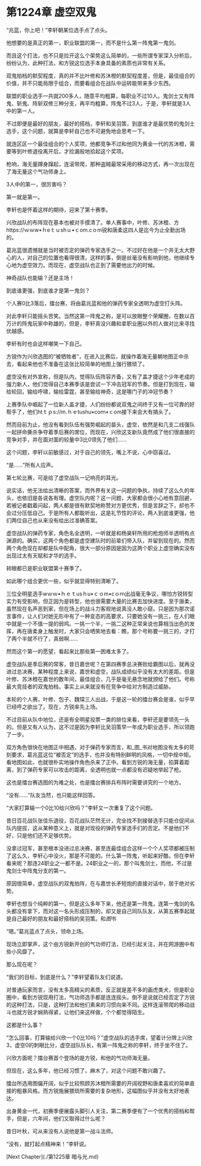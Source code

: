 # 第1224章 虚空双鬼

“兆蓝，你上吧！”李轩朝某位选手点了点头。

他想要的是真正的第一，职业联盟的第一，而不是什么第一阵鬼第一鬼剑。

而且这个打法，也不只是拉开这么个架势这么简单的，一些所谓专家深入分析后，纷纷认为，此种打法，和方锐这位选手本身具备的素质也非常有关系。

双鬼拍档的默契程度，真的并不比叶修和苏沐橙的默契程度差，但是，最佳组合的价值，并不只能局限于组合，而要看组合在战队中运转能带来多少东西。

联盟的职业选手一共就200多人，随意平均粗算，每职业不过10人。鬼剑士又有阵鬼、斩鬼、阵斩双修三种分支，再平均粗算，阵鬼不过3人，于是，李轩就是3人中的第一人。

不过即便是最好的朋友，最好的搭档，李轩和吴羽策，到底谁才是最优势的鬼剑士选手，这个问题，就算是李轩自己也不可避免地会思考一下。

就连区区一个最佳组合的个人奖项，他都竞争不过和他同为黄金一代的苏沐橙，需要等到叶修退役离开后，才捡漏般地拾起这个奖项。

枪响，海无量蹲身蹿起，连滚带爬，那种盗贼最常采用的移动方式，再一次出现在了海无量这个气功师身上。

3人中的第一，很厉害吗？

第一就是第一。

李轩也是怀着这样的期待，迎来了第十赛季。

兴欣战队的布阵现在基本也被对手摸清了。单人赛事中，叶修、苏沐橙、方https://ｗｗw•ｈeｔｕshｕ•ｃom.cｏm锐和唐柔这四人是迄今为止全勤出场的。

葛兆蓝很遗憾就是当时被否定的弹药专家选手之一。不过好在他是一个并无太大野心的人，对自己的位置也看得很清，这样的事，倒是丝毫没有影响到他，他继续专心地为虚空效力。而现在，虚空战队也正到了需要他出力的时候。

神奇战队也能输？还是主场！

到底谁更强，到底谁才是第一鬼剑？

个人赛0比3落后，擂台赛，将由葛兆蓝和他的弹药专家全透明为虚空打头阵。

对此李轩只能摇头苦笑。当然这第一阵鬼之称，是可以放眼整个荣耀圈，在数以百万计的阵鬼玩家中称雄的，但是，李轩真没兴趣和拿职业圈以外的人做对比来寻找优越感。

李轩有时也会这样嘲笑一下自己。

方锐作为兴欣选图的“被牺牲者”，在进入比赛后，就操作着海无量朝地图正中杀去，看起来他也不准备在这张比较简单的地图上强行猥琐了。

虚空没有对外宣称，但是队内，觉得队伍阵容齐备，又有了盖才捷这个少年老成的强力新人，他们觉得自己本赛季该是尝试一下冲击冠军的节奏。但是打到现在，输给轮回，输给呼啸，输给雷霆，甚至输给神奇，这是哪门子的冲冠节奏？

上赛季队中崛起了一位新人盖才捷，人们纷纷都说双鬼之间终于又有一位可靠的好帮手了，他们htｔｐs://m.ｈｅtushu•coｍ•ｃom接下来会大有搞头了。

然而目前为止，他没有看到队伍有强势崛起的苗头，虚空，依然是和几支二线强队一起拼命撕杀争夺着季后赛的席位，而现在，兴欣这支新队竟然成了他们很直接的竞争对手，并在面对面的较量中3比0领先了他们……

这个问题，李轩以前敏感过，对于自己的领先，嘴上不说，心中窃喜过。

“是……”所有人应声。

第七轮比赛，可是给了虚空战队一记响亮的耳光。

说实话，他无法给出清晰的答案，而外界有关这一问题的争执，持续了这么久的年头，也依旧是各说各有理。虚空队内呢？这一问题，大家都会很小心地有意回避，若被记者戳着问起，两人都是很有默契地称赞对方更优秀，但是言辞之下，却也不会过分压低自己。于是所有人都能听出，这是礼节性的评论，两人到底谁更强，他们两位自己也从来没有给出过准确答案。

虚空战队的弹药专家，角色名全透明，一听就是和杨昊轩所用的枪炮师半透明有点渊源的。确实，这两个角色都是虚空建队时的前辈们带入队，并留到现在的。然而两个角色现在却都是队中配角，很大一部分原因是因为这两个职业上虚空确实没有出现过太有天赋和才华的选手。

转眼都已是职业联盟第十赛季了。

如此哪个组合更优一些，似乎就显得特别清晰了。

三位全明星选手wｗｗ•ｈｅｔusｈu•ｃｏm•cｏｍ出战毫无争议，哪怕方锐转型实力有受影响，但正因为是转型，他也很需要大量的比赛去加快进度。至于唐柔，虽然现在名声恶到家，但在场上的战斗力客观地说真没人敢小窥。只是因为那次诺言事件，让人们对她无形中有了一种变态的高要求，只要她没有一挑三，在人们眼中就是一个不值一提的弱鸡。一挑一个半，一挑二这种正常来说也算相当出色的发挥，再在唐柔身上触发时，大家只会哂笑地去看：瞧，那个号称要一挑三的，才打了两个半就不行了，真弱啊……

然而这个第一的愿望，看起来比那些第一困难太多了。

虚空战队是季后赛的常客，昔日嘉世呢？在第四赛季总决赛败给霸图以后，就再没进过总决赛，某种程度上来说，嘉世和虚空，战队成绩似乎没有太大的差距。但是叶修、苏沐橙在嘉世的数年间，最佳组合，几乎是毫无悬念地就颁给了他们。号称最大竞技者的双鬼拍档，事实上从来就没有在竞争中给对方制造过威胁。

本轮的个人赛，叶修、包子、魏琛三人出战，于是这一轮的擂台赛会是谁，似乎早已经呼之欲出了。现在，方锐率先上场。

不过目前从队中地位，还是有全明星投票一类的排位来看，李轩还是要领先一头的。但是又有人认为，这不过是因为李轩比吴羽策早一年成为职业选手，所以领跑了一步。

双方角色很快在地图正中相遇，对于弹药专家而言，和_图_书对地图没有太多的苛刻要求，葛兆蓝这位“被否定”的选手，也并没有特别鲜明的风格，一切中规中矩。看地图如此，也就很朴实地操作角色杀来了正中。看到方锐的海无量，掐算着距离，到了弹药专家可以攻击的距离，全透明也就一点都没有迟疑地举起了枪。

这也是擂台赛选图的为难之处，也是擂台赛排兵布阵时需要讲究的一个地方。

“没有……”队友当然，也只能这样回答。

“大家打算输一个0比10给兴欣吗？”李轩又一次重复了这个问题。

昔日百花战队张佳乐退役，百花战队茫然无计，完全找不到接替选手只能仓促间从队内提拔，这从某种意义上，就是对现役的弹药专家选手们的否定。不是他们不好，只是他们还不足够优势。

没拿过冠军，甚至根本没进过总决赛，甚至连最佳组合这样一个个人奖项都被压制了这么久，李轩心中没火，那是不可能的。什么第一阵鬼，听起来好酷，但在李轩看来呢？那连24职业之一都不是。24职业之一的，那个叫鬼剑士，而他，不过是鬼剑士中阵鬼分支的第一。

原因很简单，虚空战队的双鬼拍阵，在与嘉世长矛短炮的直接对话中，居于绝对劣势。

李轩也想当个纯粹的第一，但是这么多年下来，他还是第一阵鬼，连第一鬼剑的名头都没有拿下，而对这一名头形成压制的，却又是自己同队队友，从第五赛季起就是自己最好的朋友和最好搭档的吴羽策。和*图*书

“嗯。”葛兆蓝点了点头，领命上场。

现场立即掌声，这个由方锐新开创的气功师打法，已经引起关注，并在网游圈中有些小风靡了。

那么现在呢？

“我们的目标，到底是什么？”李轩望着队友们说道。

对普通玩家而言，没有太多高精尖的素质，反正就是差不多的画虎类犬，但是职业圈中，看到方锐现用打法，气功师选手都是连连摇头。倒不是说就已经否定了方锐的这种打法，只是，这种打法和他们素来的习惯向来不同。这样连滚带爬的移动战斗也就方锐才娴熟得紧，让他们来这样做，个个都觉得陌生。

这都是什么事？

“怎么回事，打算输给兴欣一个0比10吗？”虚空战队的选手席，望着计分牌上兴欣3，虚空0的刺眼比分，虚空战队队长，有第一阵鬼之称的李轩，终于坐不住了。

兴欣方面呢？擂台赛首个登场的是方锐，和他的气功师海无量。

但现在，这么多年，他已经习惯了，麻木了，对这个问题不敢兴趣了。

擂台所选用图偏开阔，似乎比较照顾苏沐橙所需要的开阔视野和唐柔喜欢的简单直接的粗暴风格。而方锐施展猥琐所需要的复杂地形，这幅图似乎并没有太好地表达。

出身黄金一代，初赛季便展露头脚引人关注，第二赛季便有了一个优秀的搭档和帮手，但是，六年间，他们又取得过什么呢？

昔日叶秋，可从来没有人说他是第一战斗法师。

“没有，就打起点精神来！”李轩说。



[Next Chapter](./第1225章 暗与光.md)